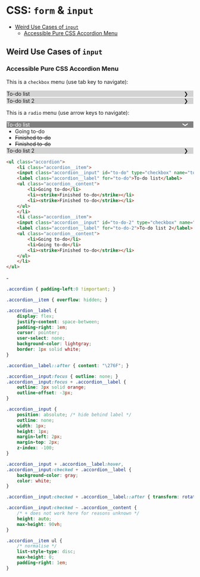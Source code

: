 # CSS: `form` & `input`

<!-- MarkdownTOC -->

- [Weird Use Cases of `input`](#weird-use-cases-of-input)
    - [Accessible Pure CSS Accordion Menu](#accessible-pure-css-accordion-menu)

<!-- /MarkdownTOC -->


## Weird Use Cases of `input`

### Accessible Pure CSS Accordion Menu

This is a `checkbox` menu (use tab key to navigate):

<style>
.accordion { padding-left:0 !important; }

.accordion__item { overflow: hidden; }

.accordion__label {
    display: flex;
    justify-content: space-between;
    padding-right: 1em;
    cursor: pointer;
    user-select: none;
    background-color: lightgray;
    border: 1px solid white;
}

.accordion__label::after { content: "\276F"; }
.accordion__input:checked + .accordion__label::after { transform: rotate(90deg); }

.accordion__input:focus { outline: none; }
.accordion__input:focus + .accordion__label {
    outline: 3px solid orange; /* need this even when there is global focus setting*/
    outline-offset: -3px;
}

.accordion__input {
    position: absolute; /* hide behind label */ 
    outline: none;
    width: 1px;
    height: 1px;
    margin-left: 2px;
    margin-top: 2px;
    z-index: -100;
}

.accordion__input + .accordion__label:hover,
.accordion__input:checked + .accordion__label {
    background-color: gray;
    color: white;
}

.accordion__input:checked ~ .accordion__content {
    /* + does not work here for reasons unknown */
    height: auto;
    max-height: 90vh;
}

.accordion__item ul {
    /* normalise */
    list-style-type: disc;
    max-height: 0;
    padding-right: 1em;
}
</style>

<ul class="accordion">
    <li class="accordion__item">
    <input class="accordion__input" id="to-do" type="checkbox" name="to-do-list" />
    <label class="accordion__label" for="to-do">To-do list</label>
    <ul class="accordion__content">
        <li>Going to-do</li>
        <li><strike>Finished to-do</strike></li>
        <li><strike>Finished to-do</strike></li>
    </ul>
    </li>
    <li class="accordion__item">
    <input class="accordion__input" id="to-do-2" type="checkbox" name="to-do-list" />
    <label class="accordion__label" for="to-do-2">To-do list 2</label>
    <ul class="accordion__content">
        <li>Going to-do</li>
        <li>Going to-do</li>
        <li><strike>Finished to-do</strike></li>
    </ul>
    </li>
</ul>

This is a `radio` menu (use arrow keys to navigate):

<ul class="accordion">
    <li class="accordion__item">
    <input class="accordion__input" id="to-do-3" type="radio" name="to-do-3" checked />
    <label class="accordion__label" for="to-do-3">To-do list</label>
    <ul class="accordion__content">
        <li>Going to-do</li>
        <li><strike>Finished to-do</strike></li>
        <li><strike>Finished to-do</strike></li>
    </ul>
    </li>
    <li class="accordion__item">
    <input class="accordion__input" id="to-do-4" type="radio" name="to-do-3" />
    <label class="accordion__label" for="to-do-4">To-do list 2</label>
    <ul class="accordion__content">
        <li>Going to-do</li>
        <li>Going to-do</li>
        <li><strike>Finished to-do</strike></li>
    </ul>
    </li>
</ul>


```html
<ul class="accordion">
    <li class="accordion__item">
    <input class="accordion__input" id="to-do" type="checkbox" name="to-do-list" />
    <label class="accordion__label" for="to-do">To-do list</label>
    <ul class="accordion__content">
        <li>Going to-do</li>
        <li><strike>Finished to-do</strike></li>
        <li><strike>Finished to-do</strike></li>
    </ul>
    </li>
    <li class="accordion__item">
    <input class="accordion__input" id="to-do-2" type="checkbox" name="to-do-list" />
    <label class="accordion__label" for="to-do-2">To-do list 2</label>
    <ul class="accordion__content">
        <li>Going to-do</li>
        <li>Going to-do</li>
        <li><strike>Finished to-do</strike></li>
    </ul>
    </li>
</ul>
```

\-

```css
.accordion { padding-left:0 !important; }

.accordion__item { overflow: hidden; }

.accordion__label {
    display: flex;
    justify-content: space-between;
    padding-right: 1em;
    cursor: pointer;
    user-select: none;
    background-color: lightgray;
    border: 1px solid white;
}

.accordion__label::after { content: "\276F"; }

.accordion__input:focus { outline: none; }
.accordion__input:focus + .accordion__label {
    outline: 3px solid orange;
    outline-offset: -3px;
}

.accordion__input {
    position: absolute; /* hide behind label */ 
    outline: none;
    width: 1px;
    height: 1px;
    margin-left: 2px;
    margin-top: 2px;
    z-index: -100;
}

.accordion__input + .accordion__label:hover,
.accordion__input:checked + .accordion__label {
    background-color: gray;
    color: white;
}

.accordion__input:checked + .accordion__label::after { transform: rotate(90deg); }

.accordion__input:checked ~ .accordion__content {
    /* + does not work here for reasons unknown */
    height: auto;
    max-height: 90vh;
}

.accordion__item ul {
    /* normalise */
    list-style-type: disc;
    max-height: 0;
    padding-right: 1em;
}
```

